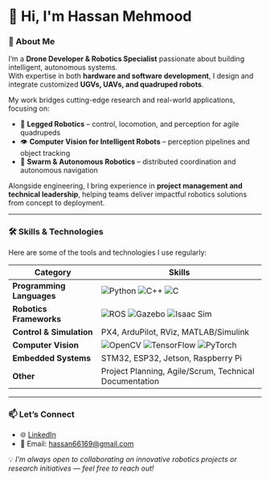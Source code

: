 
# 👋 Hi, I'm Hassan Mehmood

### 🚀 About Me  
I’m a **Drone Developer & Robotics Specialist** passionate about building intelligent, autonomous systems.  
With expertise in both **hardware and software development**, I design and integrate customized **UGVs, UAVs, and quadruped robots**.  

My work bridges cutting-edge research and real-world applications, focusing on:  
- 🐾 **Legged Robotics** – control, locomotion, and perception for agile quadrupeds  
- 👁️ **Computer Vision for Intelligent Robots** – perception pipelines and object tracking  
- 🤖 **Swarm & Autonomous Robotics** – distributed coordination and autonomous navigation  

Alongside engineering, I bring experience in **project management and technical leadership**, helping teams deliver impactful robotics solutions from concept to deployment.

---

### 🛠️ Skills & Technologies  
Here are some of the tools and technologies I use regularly:

| Category | Skills |
| -------- | ------- |
| **Programming Languages** | ![Python](https://img.shields.io/badge/Python-3776AB?logo=python&logoColor=white) ![C++](https://img.shields.io/badge/C++-00599C?logo=cplusplus&logoColor=white) ![C](https://img.shields.io/badge/C-A8B9CC?logo=c&logoColor=white) |
| **Robotics Frameworks** | ![ROS](https://img.shields.io/badge/ROS-22314E?logo=ros&logoColor=white) ![Gazebo](https://img.shields.io/badge/Gazebo-8A2BE2?logo=ros&logoColor=white) ![Isaac Sim](https://img.shields.io/badge/NVIDIA-Isaac%20Sim-green) |
| **Control & Simulation** | PX4, ArduPilot, RViz, MATLAB/Simulink |
| **Computer Vision** | ![OpenCV](https://img.shields.io/badge/OpenCV-27338e?logo=opencv&logoColor=white) ![TensorFlow](https://img.shields.io/badge/TensorFlow-%23FF6F00.svg?style=for-the-badge&logo=TensorFlow&logoColor=white) ![PyTorch](https://img.shields.io/badge/PyTorch-%23EE4C2C.svg?style=for-the-badge&logo=PyTorch&logoColor=white) |
| **Embedded Systems** | STM32, ESP32, Jetson, Raspberry Pi |
| **Other** | Project Planning, Agile/Scrum, Technical Documentation |

---

### 📫 Let’s Connect  
- 🌐 [LinkedIn](https://www.linkedin.com/in/hassan-mehmood1/)  
- 📧 Email: hassan66169@gmail.com  


💡 *I’m always open to collaborating on innovative robotics projects or research initiatives — feel free to reach out!*


<!--
## Hi there 👋
- 📝 [Portfolio / Website](https://yourwebsite.com)

**hassan-mk/hassan-mk** is a ✨ _special_ ✨ repository because its `README.md` (this file) appears on your GitHub profile.

---

### 🌟 Notable Projects  

#### [🐾 Quadruped Locomotion Framework](https://github.com/yourusername/quadruped-locomotion)  
A control and simulation framework for 12-DoF quadruped robots (similar to Unitree A1), featuring:  
- PD control and reinforcement learning for walking gaits  
- Integration with IMU feedback and state estimation  
- Gazebo & Isaac Sim compatibility  

#### [🚁 UAV for Precision Mapping](https://github.com/yourusername/uav-mapping)  
Custom-built drone with RTK GNSS and multispectral imaging, designed for real estate mapping and agriculture monitoring.

#### [🤖 Swarm Coordination Algorithms](https://github.com/yourusername/swarm-robots)  
Algorithms for multi-robot coordination, obstacle avoidance, and task allocation, tested on simulated fleets of UGVs and UAVs.

#### [📦 Open-Source ROS Packages](https://github.com/yourusername?tab=repositories&q=ros)  
Collection of ROS packages for perception, navigation, and sensor integration.

Here are some ideas to get you started:

- 🔭 I’m currently working on ...
- 🌱 I’m currently learning ...
- 👯 I’m looking to collaborate on ...
- 🤔 I’m looking for help with ...
- 💬 Ask me about ...
- 📫 How to reach me: ...
- 😄 Pronouns: ...
- ⚡ Fun fact: ...
-->
